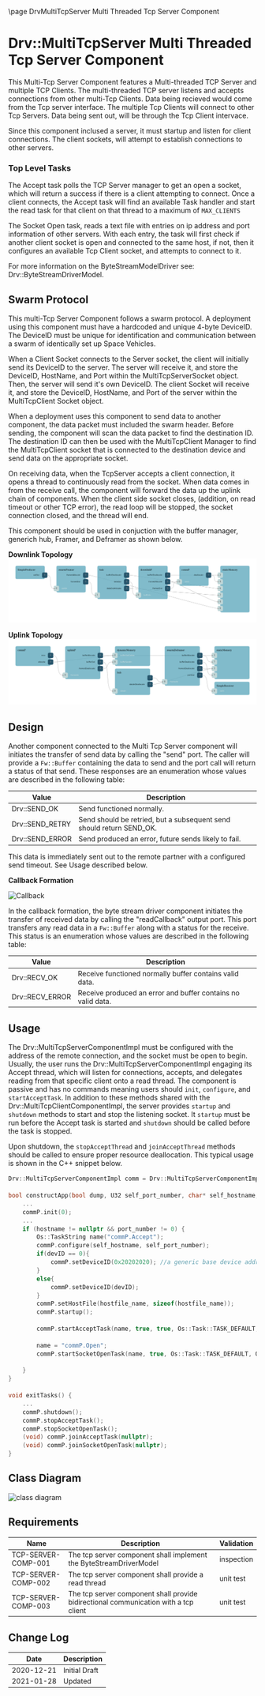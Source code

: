 \page DrvMultiTcpServer Multi Threaded Tcp Server Component
# Drv::MultiTcpServer Multi Threaded Tcp Server Component

This Multi-Tcp Server Component features a Multi-threaded TCP Server and multiple TCP Clients. The multi-threaded TCP server listens and accepts connections from other multi-Tcp Clients. Data being recieved would come from the Tcp server interface. The multiple Tcp Clients will connect to other Tcp Servers. Data being sent out, will be through the Tcp Client intervace.  

Since this component inclused a server, it must startup and listen for client connections. The client sockets, will attempt to establish connections to other servers. 

### Top Level Tasks
The Accept task polls the TCP Server manager to get an open a socket, which will return a success if there is a client attempting to connect. Once a client connects, the Accept task will find an available Task handler and start the read task for that client on that thread to a maximum of `MAX_CLIENTS` 

The Socket Open task, reads a text file with entries on ip address and port information of other servers. With each entry, the task will first check if another client socket is open and connected to the same host, if not, then it configures an available Tcp Client socket, and attempts to connect to it.  

For more information on the ByteStreamModelDriver see: Drv::ByteStreamDriverModel.

## Swarm Protocol

This multi-Tcp Server Component follows a swarm protocol. A deployment using this component must have a hardcoded and unique 4-byte DeviceID. The DeviceID must be unique for identification and communication between a swarm of identically set up Space Vehicles. 

When a Client Socket connects to the Server socket, the client will initially send its DeviceID to the server. The server will receive it, and store the DeviceID, HostName, and Port within the MultiTcpServerSocket object. Then, the server will send it's own DeviceID. The client Socket will receive it, and store the DeviceID, HostName, and Port of the server within the MultiTcpClient Socket object. 

When a deployment uses this component to send data to another component, the data packet must included the swarm header. Before sending, the component will scan the data packet to find the destination ID. The destination ID can then be used with the MultiTcpClient Manager to find the MultiTcpClient socket that is connected to the destination device and send data on the appropriate socket. 

On receiving data, when the TcpServer accepts a client connection, it opens a thread to continuously read from the socket. When data comes in from the receive call, the component will forward the data up the uplink chain of components. When the client side socket closes, (addition, on read timeout or other TCP error), the read loop will be stopped, the socket connection closed, and the thread will end. 

This component should be used in conjuction with the buffer manager, generich hub, Framer, and Deframer as shown below. 

**Downlink Topology**
![Downlink](img/Downlink.png)

**Uplink Topology**
![Uplink](img/Uplink.png)
## Design

Another component connected to the Multi Tcp Server component will initiates the transfer of send data by calling the "send" port.
The caller will provide a `Fw::Buffer` containing the data to send and the port call will return a status of that send.
These responses are an enumeration whose values are described in the following table:

| Value | Description |
|---|---|
| Drv::SEND_OK    | Send functioned normally. |
| Drv::SEND_RETRY | Send should be retried, but a subsequent send should return SEND_OK. |
| Drv::SEND_ERROR | Send produced an error, future sends likely to fail. |

This data is immediately sent out to the remote partner with a configured send timeout. See Usage described below.

**Callback Formation**

![Callback](../../ByteStreamDriverModel/docs/img/canvas-callback.png)

In the callback formation, the byte stream driver component initiates the transfer of received data by calling the
"readCallback" output port. This port transfers any read data in a `Fw::Buffer` along with a status for the receive.
This status is an enumeration whose values are described in the following table:

| Value | Description |
|---|---|
| Drv::RECV_OK    | Receive functioned normally buffer contains valid data. |
| Drv::RECV_ERROR | Receive produced an error and buffer contains no valid data. |

## Usage

The Drv::MultiTcpServerComponentImpl must be configured with the address of the remote connection, and the socket must be
open to begin. Usually, the user runs the Drv::MultiTcpServerComponentImpl engaging its Accept thread, which will listen for connections, accepts, and delegates reading from that specific client onto a
read thread. The component is passive and has no commands meaning users should `init`, `configure`, and
`startAcceptTask`. In addition to these methods shared with the Drv::MultiTcpClientComponentImpl, the server provides
`startup` and `shutdown` methods to start and stop the listening socket. It `startup` must be run before the Accept task
is started and `shutdown` should be called before the task is stopped.

Upon shutdown, the `stopAcceptThread` and `joinAcceptThread` methods should be called to ensure
proper resource deallocation. This typical usage is shown in the C++ snippet below.


```c++
Drv::MultiTcpServerComponentImpl comm = Drv::MultiTcpServerComponentImpl("TCP Server");

bool constructApp(bool dump, U32 self_port_number, char* self_hostname, U32 devID, char* hostfile_name) {
    ...
    commP.init(0);
    ...
    if (hostname != nullptr && port_number != 0) {
        Os::TaskString name("commP.Accept");
        commP.configure(self_hostname, self_port_number); 
        if(devID == 0){
            commP.setDeviceID(0x20202020); //a generic base device address
        }
        else{
            commP.setDeviceID(devID); 
        }
        commP.setHostFile(hostfile_name, sizeof(hostfile_name));
        commP.startup();

        commP.startAcceptTask(name, true, true, Os::Task::TASK_DEFAULT, Os::Task::TASK_DEFAULT, Os::Task::TASK_DEFAULT); 
        
        name = "commP.Open"; 
        commP.startSocketOpenTask(name, true, Os::Task::TASK_DEFAULT, Os::Task::TASK_DEFAULT, Os::Task::TASK_DEFAULT);
        
    }
}

void exitTasks() {
    ...
    commP.shutdown(); 
    commP.stopAcceptTask();
    commP.stopSocketOpenTask(); 
    (void) commP.joinAcceptTask(nullptr);
    (void) commP.joinSocketOpenTask(nullptr); 
}
```
## Class Diagram
![class diagram](./img/class_diagram_tcpserver.png)

## Requirements

| Name | Description | Validation |
|---|---|---|
| TCP-SERVER-COMP-001 | The tcp server component shall implement the ByteStreamDriverModel  | inspection |
| TCP-SERVER-COMP-002 | The tcp server component shall provide a read thread | unit test |
| TCP-SERVER-COMP-003 | The tcp server component shall provide bidirectional communication with a tcp client | unit test |

## Change Log

| Date | Description |
|---|---|
| 2020-12-21 | Initial Draft |
| 2021-01-28 | Updated |
